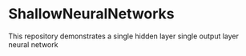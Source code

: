 # ShallowNeuralNetworks
This repository demonstrates a single hidden layer single output layer neural network

